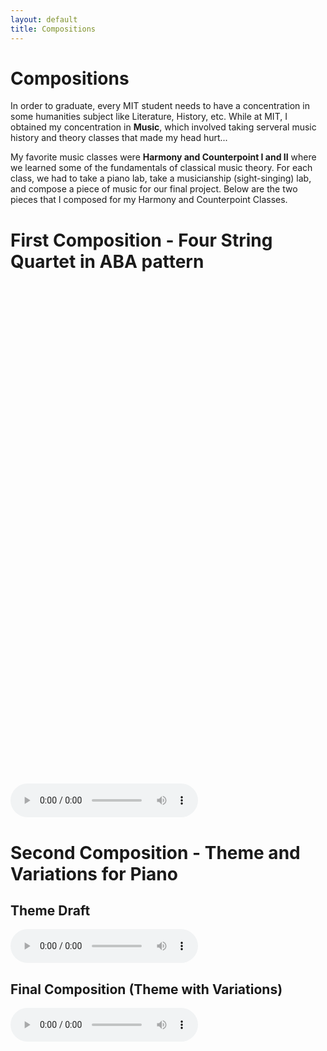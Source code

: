 ```yaml
---
layout: default
title: Compositions
---
```


<style>
    #container { overflow: auto; -webkit-overflow-scrolling: touch; height: 500px; }
    object { width: 500px; height: 10000px }
</style>

# Compositions
In order to graduate, every MIT student needs to have a concentration in
some humanities subject like Literature, History, etc. While at MIT, I 
obtained my concentration in **Music**, which involved taking serveral music history
and theory classes that made my head hurt...

My favorite music classes were **Harmony and Counterpoint I and II** where
we learned some of the fundamentals of classical music theory. For each
class, we had to take a piano lab, take a musicianship (sight-singing) lab, 
and compose a piece of music for our final project. Below are the two
pieces that I composed for my Harmony and Counterpoint Classes.

# First Composition - Four String Quartet in ABA pattern
<!--div id="container">
    <embed src="21M.301_Final_Project.pdf" style="width:90%;padding:20px" height="800px" type="application/pdf">
    <!--object id="object" data="21M.301_Final_Project.pdf">object can't be rendered</object>
</div-->

<div id="adobe-dc-view" style="width: 100%; height: 800px"></div>
<script src="https://documentcloud.adobe.com/view-sdk/main.js"></script>
<script type="text/javascript">
	document.addEventListener("adobe_dc_view_sdk.ready", function(){ 
		var adobeDCView = new AdobeDC.View({clientId: "a3b456376fb2474a89e640cd235422ed", divId: "adobe-dc-view"});
		adobeDCView.previewFile({
			content:{location: {url: "21M.301_Final_Project.pdf"}},
			metaData:{fileName: "21M.301 Final Project.pdf"}
		}, {showPageControls: true, showLeftHandPanel: false, showAnnotationTools: false});
	});
</script>

<audio controls>
  <source src="21M.301_Final_Project.ogg" type="audio/ogg">
  <source src="21M.301_Final_Project.mp3" type="audio/mpeg">
Your browser does not support the audio element.
</audio>

# Second Composition - Theme and Variations for Piano
## Theme Draft
<audio controls>
  <source src="21M.302_Final_Project.ogg" type="audio/ogg">
  <source src="21M.302_Final_Project.mp3" type="audio/mpeg">
Your browser does not support the audio element.
</audio>

## Final Composition (Theme with Variations)
<audio controls>
  <source src="Dancing_with_the_Wind.ogg" type="audio/ogg">
  <source src="Dancing_with_the_Wind.mp3" type="audio/mpeg">
Your browser does not support the audio element.
</audio>